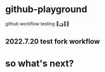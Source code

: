 # github-playground
github workflow testing 🌈🛺🚎🚖

## 2022.7.20 test fork workflow

# so what's next?
